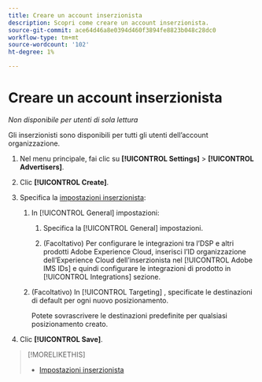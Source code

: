 ```yaml
---
title: Creare un account inserzionista
description: Scopri come creare un account inserzionista.
source-git-commit: ace64d46a8e0394d460f3894fe8823b048c28dc0
workflow-type: tm+mt
source-wordcount: '102'
ht-degree: 1%

---
```


# Creare un account inserzionista

*Non disponibile per utenti di sola lettura*

Gli inserzionisti sono disponibili per tutti gli utenti dell’account organizzazione.

1. Nel menu principale, fai clic su **[!UICONTROL Settings]** > **[!UICONTROL Advertisers]**.

1. Clic **[!UICONTROL Create]**.

1. Specifica la [impostazioni inserzionista](advertiser-settings.md):

   1. In [!UICONTROL General] impostazioni:

      1. Specifica la [!UICONTROL General] impostazioni.

      1. (Facoltativo) Per configurare le integrazioni tra l’DSP e altri prodotti Adobe Experience Cloud, inserisci l’ID organizzazione dell’Experience Cloud dell’inserzionista nel [!UICONTROL Adobe IMS IDs] e quindi configurare le integrazioni di prodotto in [!UICONTROL Integrations] sezione.
   1. (Facoltativo) In [!UICONTROL Targeting] , specificate le destinazioni di default per ogni nuovo posizionamento.

      Potete sovrascrivere le destinazioni predefinite per qualsiasi posizionamento creato.


1. Clic **[!UICONTROL Save]**.

>[!MORELIKETHIS]
>
>* [Impostazioni inserzionista](/help/dsp/admin/advertiser-settings.md)

